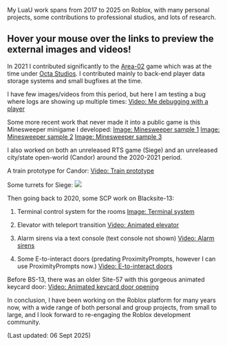 My LuaU work spans from 2017 to 2025 on Roblox, with many personal projects, some contributions to professional studios, and lots of research.

## Hover your mouse over the links to preview the external images and videos!

In 2021 I contributed significantly to the [Area-02](https://www.roblox.com/games/2808131030/NEW-CDC-SCP-Area-02) game which was at the time under [Octa Studios](https://www.roblox.com/communities/7189408/Octa-Studios#!/about). I contributed mainly to back-end player data storage systems and small bugfixes at the time.

I have few images/videos from this period, but here I am testing a bug where logs are showing up multiple times:
[Video: Me debugging with a player](https://gyazo.com/f42482c5da823238f290de802e03c86e)

Some more recent work that never made it into a public game is this Minesweeper minigame I developed:
[Image: Minesweeper sample 1](./Minesweeper/Minesweeper_Sample1.png)
[Image: Minesweeper sample 2](./Minesweeper/Minesweeper_Sample2.png)
[Image: Minesweeper sample 3](./Minesweeper/Minesweeper_Sample3.png)

I also worked on both an unreleased RTS game (Siege) and an unreleased city/state open-world (Candor) around the 2020-2021 period.

A train prototype for Candor:
[Video: Train prototype](https://gyazo.com/c2863a35b64f483a334a19ae547fc657)

Some turrets for Siege:
![](https://gyazo.com/8028b5dcb58ec25e531389989184843f)

Then going back to 2020, some SCP work on Blacksite-13:

1. Terminal control system for the rooms
[Image: Terminal system](https://gyazo.com/528607cee1329558fb459c498f0670d0)

2. Elevator with teleport transition
[Video: Animated elevator](https://gyazo.com/55298a51ff566d39d9bfd6b825e22d1f)

3. Alarm sirens via a text console (text console not shown)
[Video: Alarm sirens](https://gyazo.com/5dbb4e52bc450345779059d0fca2fe64)

4. Some E-to-interact doors (predating ProximityPrompts, however I can use ProximityPrompts now.)
[Video: E-to-interact doors](https://gyazo.com/1c4819bbd169149bfca0bbfa9b6ab3c9)

Before BS-13, there was an older Site-57 with this gorgeous animated keycard door:
[Video: Animated keycard door opening](https://gyazo.com/70b500b58d84708abdfe3794c757d4ee)

In conclusion, I have been working on the Roblox platform for many years now, with a wide range of both personal and group projects, from small to large, and I look forward to re-engaging the Roblox development community.

(Last updated: 06 Sept 2025)